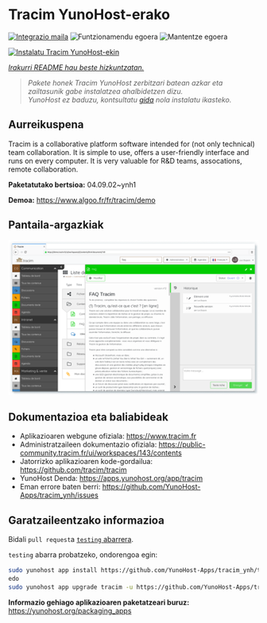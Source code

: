 <!--
Ohart ongi: README hau automatikoki sortu da <https://github.com/YunoHost/apps/tree/master/tools/readme_generator>ri esker
EZ editatu eskuz.
-->

# Tracim YunoHost-erako

[![Integrazio maila](https://dash.yunohost.org/integration/tracim.svg)](https://dash.yunohost.org/appci/app/tracim) ![Funtzionamendu egoera](https://ci-apps.yunohost.org/ci/badges/tracim.status.svg) ![Mantentze egoera](https://ci-apps.yunohost.org/ci/badges/tracim.maintain.svg)

[![Instalatu Tracim YunoHost-ekin](https://install-app.yunohost.org/install-with-yunohost.svg)](https://install-app.yunohost.org/?app=tracim)

*[Irakurri README hau beste hizkuntzatan.](./ALL_README.md)*

> *Pakete honek Tracim YunoHost zerbitzari batean azkar eta zailtasunik gabe instalatzea ahalbidetzen dizu.*  
> *YunoHost ez baduzu, kontsultatu [gida](https://yunohost.org/install) nola instalatu ikasteko.*

## Aurreikuspena

Tracim is a collaborative platform software intended for (not only technical) team collaboration. It is simple to use, offers a user-friendly interface and runs on every computer. It is very valuable for R&D teams, assocations, remote collaboration.


**Paketatutako bertsioa:** 04.09.02~ynh1

**Demoa:** <https://www.algoo.fr/fr/tracim/demo>

## Pantaila-argazkiak

![Tracim(r)en pantaila-argazkia](./doc/screenshots/feature_app_document.png)

## Dokumentazioa eta baliabideak

- Aplikazioaren webgune ofiziala: <https://www.tracim.fr>
- Administratzaileen dokumentazio ofiziala: <https://public-community.tracim.fr/ui/workspaces/143/contents>
- Jatorrizko aplikazioaren kode-gordailua: <https://github.com/tracim/tracim>
- YunoHost Denda: <https://apps.yunohost.org/app/tracim>
- Eman errore baten berri: <https://github.com/YunoHost-Apps/tracim_ynh/issues>

## Garatzaileentzako informazioa

Bidali `pull request`a [`testing` abarrera](https://github.com/YunoHost-Apps/tracim_ynh/tree/testing).

`testing` abarra probatzeko, ondorengoa egin:

```bash
sudo yunohost app install https://github.com/YunoHost-Apps/tracim_ynh/tree/testing --debug
edo
sudo yunohost app upgrade tracim -u https://github.com/YunoHost-Apps/tracim_ynh/tree/testing --debug
```

**Informazio gehiago aplikazioaren paketatzeari buruz:** <https://yunohost.org/packaging_apps>
